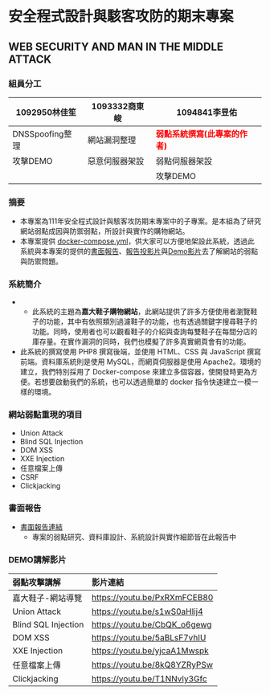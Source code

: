 # 安全程式設計與駭客攻防的期末專案
## WEB SECURITY AND MAN IN THE MIDDLE ATTACK
### 組員分工
| 1092950林佳笙          | 1093332商東峻      | 1094841李昱佑       |
| ------------------ | -------------- | -------------- |
| DNSSpoofing整理 | 網站漏洞整理   | <font color=red>**弱點系統撰寫(此專案的作者)</font>**   |
| 攻擊DEMO        | 惡意伺服器架設 | 弱點伺服器架設 |
|                    |                |      攻擊DEMO          |
### 摘要
* 本專案為111年安全程式設計與駭客攻防期末專案中的子專案。是本組為了研究網站弱點成因與防禦弱點，所設計與實作的購物網站。
* 本專案提供 [docker-compose.yml](docker-compose.yml)，供大家可以方便地架設此系統，透過此系統與本專案的提供的[書面報告](written_report/secpro111_3.pdf)、[報告投影片](written_report/ppt/安全程設-期末報告.pptx)與[Demo影片](https://www.youtube.com/playlist?list=PLlDAg2OMNro45wriUOYRpLBdj4mP4ZhXz)去了解網站的弱點與防禦問題。
### 系統簡介
* * 此系統的主題為**嘉大鞋子購物網站**，此網站提供了許多方便使用者瀏覽鞋子的功能，其中有依照類別過濾鞋子的功能，也有透過關鍵字搜尋鞋子的功能。同時，使用者也可以觀看鞋子的介紹與查詢每雙鞋子在每間分店的庫存量。在實作漏洞的同時，我們也模擬了許多真實網頁會有的功能。
* 此系統的撰寫使用 PHP8 撰寫後端，並使用 HTML、CSS 與 JavaScript 撰寫前端。資料庫系統則是使用 MySQL，而網頁伺服器是使用 Apache2。環境的建立，我們特別採用了 Docker-compose 來建立多個容器，使開發時更為方便。若想要啟動我們的系統，也可以透過簡單的 docker 指令快速建立一模一樣的環境。
### 網站弱點重現的項目
* Union Attack 
* Blind SQL Injection
* DOM XSS  
* XXE Injection
* 任意檔案上傳
* CSRF
* Clickjacking
### 書面報告
* [書面報告連結](written_report/secpro111_3.pdf)
    * 專案的弱點研究、資料庫設計、系統設計與實作細節皆在此報告中
### DEMO講解影片
| 弱點攻擊講解        | 影片連結                     |
|:------------------- |:---------------------------- |
| 嘉大鞋子-網站導覽   | https://youtu.be/PxRXmFCEB80 |
| Union Attack        | https://youtu.be/s1wS0aHIij4 |
| Blind SQL Injection | https://youtu.be/CbQK_o6gewg |
| DOM XSS             | https://youtu.be/5aBLsF7vhIU |
| XXE Injection       | https://youtu.be/yjcaA1Mwspk |
| 任意檔案上傳        | https://youtu.be/8kQ8YZRyPSw |
| Clickjacking        | https://youtu.be/T1NNvly3Gfc |